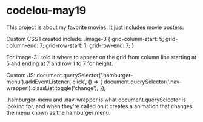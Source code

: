 # codelou-may19

This project is about my favorite movies. It just includes movie posters.

Custom CSS I created include: 
.image-3 {
    grid-column-start: 5; 
    grid-column-end: 7; 
    grid-row-start: 1; 
    grid-row-end: 7;
}

For image-3 I told it where to appear on the grid from column line starting at 5 and ending at 7 and row 1 to 7 for height. 

Custom JS: 
document.querySelector('.hamburger-menu').addEventListener('click', () => {
  document.querySelector('.nav-wrapper').classList.toggle('change');
});

.hamburger-menu and .nav-wrapper is what document.querySelector is looking for, and when they're called on it creates a animation that changes the menu known as the hamburger menu. 
